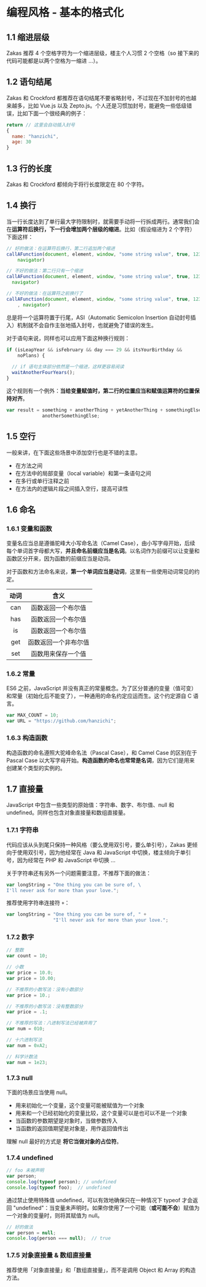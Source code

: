 # 编程风格 - 基本的格式化

## 1.1 缩进层级

Zakas 推荐 4 个空格字符为一个缩进层级，楼主个人习惯 2 个空格（so 接下来的代码可能都是以两个空格为一缩进 ...）。


## 1.2 语句结尾 

Zakas 和 Crockford 都推荐在语句结尾不要省略封号，不过现在不加封号的也越来越多，比如 Vue.js 以及 Zepto.js。个人还是习惯加封号，能避免一些低级错误，比如下面一个很经典的例子：

```javascript
return // 这里会自动插入封号
{
  name: "hanzichi",
  age: 30
}
```


## 1.3 行的长度

Zakas 和 Crockford 都倾向于将行长度限定在 80 个字符。


## 1.4 换行

当一行长度达到了单行最大字符限制时，就需要手动将一行拆成两行。通常我们会在**运算符后换行，下一行会增加两个层级的缩进**。比如（假设缩进为 2 个字符）下面这样：

```javascript
// 好的做法：在运算符后换行，第二行追加两个缩进
callAFunction(document, element, window, "some string value", true, 123,
    navigator)

// 不好的做法：第二行只有一个缩进
callAFunction(document, element, window, "some string value", true, 123,
  navigator)

// 不好的做法：在运算符之前换行了
callAFunction(document, element, window, "some string value", true, 123
    , navigator)
```

总是将一个运算符置于行尾，ASI（Automatic Semicolon Insertion 自动封号插入）机制就不会自作主张地插入封号，也就避免了错误的发生。

对于语句来说，同样也可以应用下面这种换行规则：

```javascript
if (isLeapYear && isFebruary && day === 29 && itsYourBirthday &&
    noPlans) {
  
  // if 语句主体部分依然是一个缩进，这样更容易阅读
  waitAnotherFourYears();
}
```

这个规则有一个例外：**当给变量赋值时，第二行的位置应当和赋值运算符的位置保持对齐**。

```javascript
var result = something + anotherThing + yetAnotherThing + somethingElse +
             anotherSomethingElse;
```


## 1.5 空行

一般来讲，在下面这些场景中添加空行也是不错的主意。

- 在方法之间
- 在方法中的局部变量（local variable）和第一条语句之间
- 在多行或单行注释之前
- 在方法内的逻辑片段之间插入空行，提高可读性


## 1.6 命名

### 1.6.1 变量和函数

变量名应当总是遵循驼峰大小写命名法（Camel Case），由小写字母开始，后续每个单词首字母都大写，**并且命名前缀应当是名词**。以名词作为前缀可以让变量和函数区分开来，因为函数的前缀应当是动词。

对于函数和方法命名来说，**第一个单词应当是动词**，这里有一些使用动词常见的约定。

| 动词 | 含义|
| :---: | :---: |
| can | 函数返回一个布尔值 |
| has | 函数返回一个布尔值 |
| is |  函数返回一个布尔值 |
| get | 函数返回一个非布尔值 |
| set | 函数用来保存一个值 |

### 1.6.2 常量

ES6 之前，JavaScript 并没有真正的常量概念。为了区分普通的变量（值可变）和常量（初始化后不能变了），一种通用的命名约定应运而生。这个约定源自 C 语言。

```javascript
var MAX_COUNT = 10;
var URL = "https://github.com/hanzichi";
```

### 1.6.3 构造函数

构造函数的命名遵照大驼峰命名法（Pascal Case），和 Camel Case 的区别在于 Pascal Case 以大写字母开始。**构造函数的命名也常常是名词**，因为它们是用来创建某个类型的实例的。


## 1.7 直接量

JavaScript 中包含一些类型的原始值：字符串、数字、布尔值、null 和 undefined。同样也包含对象直接量和数组直接量。

### 1.7.1 字符串

代码应该从头到尾只保持一种风格（要么使用双引号，要么单引号），Zakas 更倾向于使用双引号，因为他经常在 Java 和 JavaScript 中切换，楼主倾向于单引号，因为经常在 PHP 和 JavaScript 中切换 ...

关于字符串还有另外一个问题需要注意，不推荐下面的做法：

```javascript
var longString = "One thing you can be sure of, \
I'll never ask for more than your love.";
```

推荐使用字符串连接符 `+`：

```javascript
var longString = "One thing you can be sure of, " +
                 "I'll never ask for more than your love.";
```

### 1.7.2 数字

```javascript
// 整数
var count = 10;

// 小数
var price = 10.0;
var price = 10.00;

// 不推荐的小数写法：没有小数部分
var price = 10.;

// 不推荐的小数写法：没有整数部分
var price = .1;

// 不推荐的写法：八进制写法已经被弃用了
var num = 010;

// 十六进制写法
var num = 0xA2;

// 科学计数法
var num = 1e23;
```

### 1.7.3 null

下面的场景应当使用 null。

- 用来初始化一个变量，这个变量可能被赋值为一个对象
- 用来和一个已经初始化的变量比较，这个变量可以是也可以不是一个对象
- 当函数的参数期望是对象时，当做参数传入
- 当函数的返回值期望是对象是，用作返回值传出

理解 null 最好的方式是 **将它当做对象的占位符**。

### 1.7.4 undefined

```javascript
// foo 未被声明
var person;
console.log(typeof person); // undefined
console.log(typeof foo);  // undefined
```

通过禁止使用特殊值 undefined，可以有效地确保只在一种情况下 typeof 才会返回 "undefined"：当变量未声明时。如果你使用了一个可能（**或可能不会**）赋值为一个对象的变量时，则将其赋值为 null。

```javascript
// 好的做法
var person = null;
console.log(person === null);  // true
```

### 1.7.5 对象直接量 & 数组直接量

推荐使用「对象直接量」和「数组直接量」，而不是调用 Object 和 Array 的构造方法。








